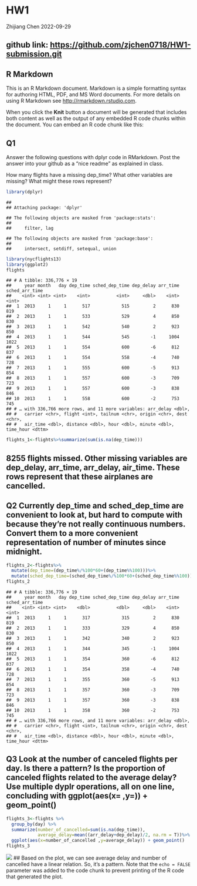 HW1
================
Zhijiang Chen
2022-09-29

## github link: <https://github.com/zjchen0718/HW1-submission.git>

## R Markdown

This is an R Markdown document. Markdown is a simple formatting syntax
for authoring HTML, PDF, and MS Word documents. For more details on
using R Markdown see <http://rmarkdown.rstudio.com>.

When you click the **Knit** button a document will be generated that
includes both content as well as the output of any embedded R code
chunks within the document. You can embed an R code chunk like this:

## Q1

Answer the following questions with dplyr code in RMarkdown. Post the
answer into your github as a “nice readme” as explained in class.

How many flights have a missing dep_time? What other variables are
missing? What might these rows represent?

``` r
library(dplyr)
```

    ## 
    ## Attaching package: 'dplyr'

    ## The following objects are masked from 'package:stats':
    ## 
    ##     filter, lag

    ## The following objects are masked from 'package:base':
    ## 
    ##     intersect, setdiff, setequal, union

``` r
library(nycflights13)
library(ggplot2)
flights
```

    ## # A tibble: 336,776 × 19
    ##     year month   day dep_time sched_dep_time dep_delay arr_time sched_arr_time
    ##    <int> <int> <int>    <int>          <int>     <dbl>    <int>          <int>
    ##  1  2013     1     1      517            515         2      830            819
    ##  2  2013     1     1      533            529         4      850            830
    ##  3  2013     1     1      542            540         2      923            850
    ##  4  2013     1     1      544            545        -1     1004           1022
    ##  5  2013     1     1      554            600        -6      812            837
    ##  6  2013     1     1      554            558        -4      740            728
    ##  7  2013     1     1      555            600        -5      913            854
    ##  8  2013     1     1      557            600        -3      709            723
    ##  9  2013     1     1      557            600        -3      838            846
    ## 10  2013     1     1      558            600        -2      753            745
    ## # … with 336,766 more rows, and 11 more variables: arr_delay <dbl>,
    ## #   carrier <chr>, flight <int>, tailnum <chr>, origin <chr>, dest <chr>,
    ## #   air_time <dbl>, distance <dbl>, hour <dbl>, minute <dbl>, time_hour <dttm>

``` r
flights_1<-flights%>%summarize(sum(is.na(dep_time)))
```

## 8255 flights missed. Other missing variables are dep_delay, arr_time, arr_delay, air_time. These rows represent that these airplanes are cancelled.

## Q2 Currently dep_time and sched_dep_time are convenient to look at, but hard to compute with because they’re not really continuous numbers. Convert them to a more convenient representation of number of minutes since midnight.

``` r
flights_2<-flights%>%
  mutate(dep_time=(dep_time%/%100*60+(dep_time%%100)))%>%
  mutate(sched_dep_time=(sched_dep_time%/%100*60+(sched_dep_time%%100)))
flights_2
```

    ## # A tibble: 336,776 × 19
    ##     year month   day dep_time sched_dep_time dep_delay arr_time sched_arr_time
    ##    <int> <int> <int>    <dbl>          <dbl>     <dbl>    <int>          <int>
    ##  1  2013     1     1      317            315         2      830            819
    ##  2  2013     1     1      333            329         4      850            830
    ##  3  2013     1     1      342            340         2      923            850
    ##  4  2013     1     1      344            345        -1     1004           1022
    ##  5  2013     1     1      354            360        -6      812            837
    ##  6  2013     1     1      354            358        -4      740            728
    ##  7  2013     1     1      355            360        -5      913            854
    ##  8  2013     1     1      357            360        -3      709            723
    ##  9  2013     1     1      357            360        -3      838            846
    ## 10  2013     1     1      358            360        -2      753            745
    ## # … with 336,766 more rows, and 11 more variables: arr_delay <dbl>,
    ## #   carrier <chr>, flight <int>, tailnum <chr>, origin <chr>, dest <chr>,
    ## #   air_time <dbl>, distance <dbl>, hour <dbl>, minute <dbl>, time_hour <dttm>

## Q3 Look at the number of canceled flights per day. Is there a pattern? Is the proportion of canceled flights related to the average delay? Use multiple dyplr operations, all on one line, concluding with ggplot(aes(x= ,y=)) + geom_point()

``` r
flights_3<-flights %>%
  group_by(day) %>%
  summarize(number_of_cancelled=sum(is.na(dep_time)),
            average_delay=mean((arr_delay+dep_delay)/2, na.rm = T))%>%
  ggplot(aes(x=number_of_cancelled ,y=average_delay)) + geom_point()
flights_3
```

![](HW1_files/figure-gfm/unnamed-chunk-3-1.png)<!-- --> \## Based on the
plot, we can see average delay and number of cancelled have a linear
relation. So, it’s a pattern. Note that the `echo = FALSE` parameter was
added to the code chunk to prevent printing of the R code that generated
the plot.
